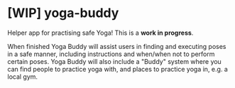 # [WIP] yoga-buddy
Helper app for practising safe Yoga! This is a **work in progress**.

When finished Yoga Buddy will assist users in finding and executing poses in a safe manner, including instructions and when/when not to perform certain poses. Yoga Buddy will also include a "Buddy" system where you can find people to practice yoga with, and places to practice yoga in, e.g. a local gym. 
